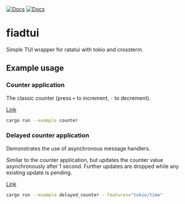 [![Docs](https://img.shields.io/badge/crates.io-0.4.0-red)](https://crates.io/crates/fiadtui)
 [![Docs](https://img.shields.io/badge/docs.rs-blue)](https://docs.rs/fiadtui/latest/fiadtui/)

# fiadtui

Simple TUI wrapper for ratatui with tokio and crossterm.

## Example usage

### Counter application

The classic counter (press `+` to increment, `-` to decrement).

[Link](examples/counter.rs)

```bash
cargo run --example counter
```

### Delayed counter application

Demonstrates the use of asynchronous message handlers.

Similar to the counter application, but updates the counter value
asynchronously after 1 second. Further updates are dropped while
any existing update is pending.

[Link](examples/delayed_counter.rs)

```bash
cargo run --example delayed_counter --features="tokio/time"
```
